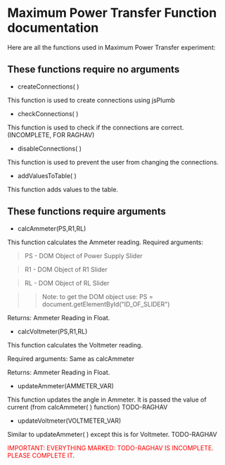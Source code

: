 # Maximum Power Transfer Function documentation

 Here are all the functions used in Maximum Power Transfer experiment:
## These functions require no arguments
- createConnections( )

This function is used to create connections using jsPlumb

- checkConnections( ) 

This function is used to check if the connections are correct. (INCOMPLETE, FOR RAGHAV)

- disableConnections( ) 

This function is used to prevent the user from changing the connections.

- addValuesToTable( ) 

This function adds values to the table.

## These functions require arguments

- calcAmmeter(PS,R1,RL) 

This function calculates the Ammeter reading.
Required arguments:
> PS - DOM Object of Power Supply Slider

>    R1 - DOM Object of R1 Slider  

>    RL - DOM Object of RL Slider

>> Note: to get the DOM object use:
PS = document.getElementById("ID_OF_SLIDER")

Returns: Ammeter Reading in Float.

- calcVoltmeter(PS,R1,RL) 

This function calculates the Voltmeter reading.

Required arguments:
Same as calcAmmeter

Returns: Ammeter Reading in Float.


- updateAmmeter(AMMETER_VAR) 

This function updates the angle in Ammeter. It is passed the value of current (from calcAmmeter( ) function)
TODO-RAGHAV

- updateVoltmeter(VOLTMETER_VAR) 

Similar to updateAmmeter( ) except this is for Voltmeter.
TODO-RAGHAV

<span style="color:red">IMPORTANT: EVERYTHING MARKED: TODO-RAGHAV IS INCOMPLETE. PLEASE COMPLETE IT</span>.
